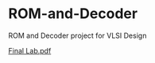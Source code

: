 # ROM-and-Decoder
ROM and Decoder project for VLSI Design

[Final Lab.pdf](https://github.com/user-attachments/files/15779342/Final.Lab.pdf)
